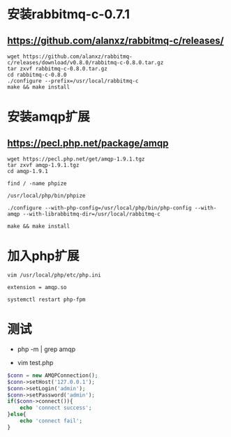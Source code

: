 # 安装rabbitmq-c-0.7.1

## https://github.com/alanxz/rabbitmq-c/releases/

```
wget https://github.com/alanxz/rabbitmq-c/releases/download/v0.8.0/rabbitmq-c-0.8.0.tar.gz
tar zxvf rabbitmq-c-0.8.0.tar.gz
cd rabbitmq-c-0.8.0
./configure --prefix=/usr/local/rabbitmq-c
make && make install
```

# 安装amqp扩展

## https://pecl.php.net/package/amqp

```
wget https://pecl.php.net/get/amqp-1.9.1.tgz
tar zxvf amqp-1.9.1.tgz
cd amqp-1.9.1

find / -name phpize

/usr/local/php/bin/phpize

./configure --with-php-config=/usr/local/php/bin/php-config --with-amqp --with-librabbitmq-dir=/usr/local/rabbitmq-c

make && make install

```

# 加入php扩展

```
vim /usr/local/php/etc/php.ini 

extension = amqp.so

systemctl restart php-fpm
```

# 测试

- php -m | grep amqp

- vim test.php

```php
$conn = new AMQPConnection();
$conn->setHost('127.0.0.1');
$conn->setLogin('admin');
$conn->setPassword('admin');
if($conn->connect()){
	echo 'connect success';
}else{
	echo 'connect fail';
}
```
